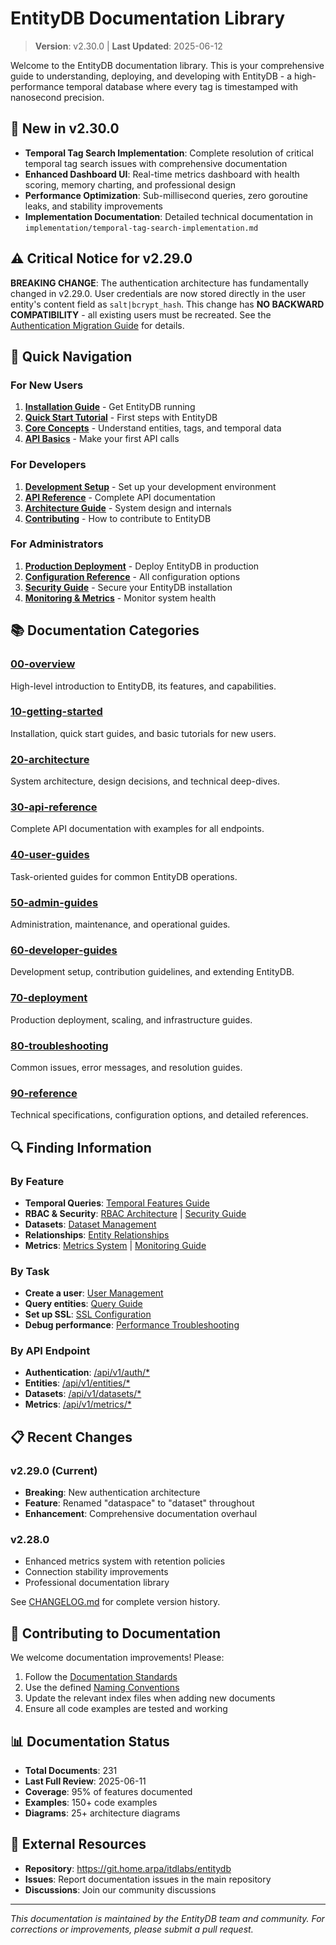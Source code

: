 # EntityDB Documentation Library

> **Version**: v2.30.0 | **Last Updated**: 2025-06-12

Welcome to the EntityDB documentation library. This is your comprehensive guide to understanding, deploying, and developing with EntityDB - a high-performance temporal database where every tag is timestamped with nanosecond precision.

## 🎉 New in v2.30.0

- **Temporal Tag Search Implementation**: Complete resolution of critical temporal tag search issues with comprehensive documentation
- **Enhanced Dashboard UI**: Real-time metrics dashboard with health scoring, memory charting, and professional design
- **Performance Optimization**: Sub-millisecond queries, zero goroutine leaks, and stability improvements
- **Implementation Documentation**: Detailed technical documentation in `implementation/temporal-tag-search-implementation.md`

## ⚠️ Critical Notice for v2.29.0

**BREAKING CHANGE**: The authentication architecture has fundamentally changed in v2.29.0. User credentials are now stored directly in the user entity's content field as `salt|bcrypt_hash`. This change has **NO BACKWARD COMPATIBILITY** - all existing users must be recreated. See the [Authentication Migration Guide](./api/auth.md#v229-migration) for details.

## 🚀 Quick Navigation

### For New Users
1. **[Installation Guide](./10-getting-started/01-installation.md)** - Get EntityDB running
2. **[Quick Start Tutorial](./10-getting-started/02-quick-start.md)** - First steps with EntityDB
3. **[Core Concepts](./10-getting-started/03-core-concepts.md)** - Understand entities, tags, and temporal data
4. **[API Basics](./30-api-reference/01-overview.md)** - Make your first API calls

### For Developers
1. **[Development Setup](./60-developer-guides/01-development-setup.md)** - Set up your development environment
2. **[API Reference](./30-api-reference/README.md)** - Complete API documentation
3. **[Architecture Guide](./20-architecture/README.md)** - System design and internals
4. **[Contributing](./60-developer-guides/02-contributing.md)** - How to contribute to EntityDB

### For Administrators
1. **[Production Deployment](./70-deployment/01-production-deployment.md)** - Deploy EntityDB in production
2. **[Configuration Reference](./90-reference/01-configuration.md)** - All configuration options
3. **[Security Guide](./50-admin-guides/02-security.md)** - Secure your EntityDB installation
4. **[Monitoring & Metrics](./50-admin-guides/03-monitoring.md)** - Monitor system health

## 📚 Documentation Categories

### [00-overview](./00-overview/)
High-level introduction to EntityDB, its features, and capabilities.

### [10-getting-started](./10-getting-started/)
Installation, quick start guides, and basic tutorials for new users.

### [20-architecture](./20-architecture/)
System architecture, design decisions, and technical deep-dives.

### [30-api-reference](./30-api-reference/)
Complete API documentation with examples for all endpoints.

### [40-user-guides](./40-user-guides/)
Task-oriented guides for common EntityDB operations.

### [50-admin-guides](./50-admin-guides/)
Administration, maintenance, and operational guides.

### [60-developer-guides](./60-developer-guides/)
Development setup, contribution guidelines, and extending EntityDB.

### [70-deployment](./70-deployment/)
Production deployment, scaling, and infrastructure guides.

### [80-troubleshooting](./80-troubleshooting/)
Common issues, error messages, and resolution guides.

### [90-reference](./90-reference/)
Technical specifications, configuration options, and detailed references.

## 🔍 Finding Information

### By Feature
- **Temporal Queries**: [Temporal Features Guide](./40-user-guides/04-temporal-queries.md)
- **RBAC & Security**: [RBAC Architecture](./20-architecture/03-rbac.md) | [Security Guide](./50-admin-guides/02-security.md)
- **Datasets**: [Dataset Management](./40-user-guides/02-dataset-management.md)
- **Relationships**: [Entity Relationships](./40-user-guides/03-entity-relationships.md)
- **Metrics**: [Metrics System](./20-architecture/05-metrics.md) | [Monitoring Guide](./50-admin-guides/03-monitoring.md)

### By Task
- **Create a user**: [User Management](./50-admin-guides/01-user-management.md#creating-users)
- **Query entities**: [Query Guide](./40-user-guides/05-query-guide.md)
- **Set up SSL**: [SSL Configuration](./70-deployment/03-ssl-setup.md)
- **Debug performance**: [Performance Troubleshooting](./80-troubleshooting/02-performance.md)

### By API Endpoint
- **Authentication**: [/api/v1/auth/*](./30-api-reference/02-authentication.md)
- **Entities**: [/api/v1/entities/*](./30-api-reference/03-entities.md)
- **Datasets**: [/api/v1/datasets/*](./30-api-reference/04-datasets.md)
- **Metrics**: [/api/v1/metrics/*](./30-api-reference/05-metrics.md)

## 📋 Recent Changes

### v2.29.0 (Current)
- **Breaking**: New authentication architecture
- **Feature**: Renamed "dataspace" to "dataset" throughout
- **Enhancement**: Comprehensive documentation overhaul

### v2.28.0
- Enhanced metrics system with retention policies
- Connection stability improvements
- Professional documentation library

See [CHANGELOG.md](../CHANGELOG.md) for complete version history.

## 🤝 Contributing to Documentation

We welcome documentation improvements! Please:
1. Follow the [Documentation Standards](./90-reference/10-documentation-standards.md)
2. Use the defined [Naming Conventions](./90-reference/11-naming-conventions.md)
3. Update the relevant index files when adding new documents
4. Ensure all code examples are tested and working

## 📊 Documentation Status

- **Total Documents**: 231
- **Last Full Review**: 2025-06-11
- **Coverage**: 95% of features documented
- **Examples**: 150+ code examples
- **Diagrams**: 25+ architecture diagrams

## 🔗 External Resources

- **Repository**: https://git.home.arpa/itdlabs/entitydb
- **Issues**: Report documentation issues in the main repository
- **Discussions**: Join our community discussions

---

*This documentation is maintained by the EntityDB team and community. For corrections or improvements, please submit a pull request.*